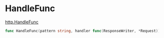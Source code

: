 # HandleFunc

[http.HandleFunc](https://godoc.org/net/http#HandleFunc)
``` Go
func HandleFunc(pattern string, handler func(ResponseWriter, *Request))
```